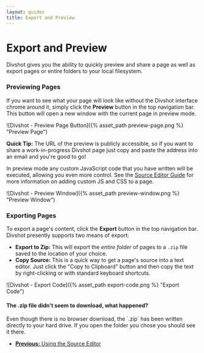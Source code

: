 ```yaml
---
layout: guides
title: Export and Preview
---
```


<h1 class='page-header'>Export and Preview</h1>

<p class='lead'>Divshot gives you the ability to quickly preview and share a page as well as export pages or entire folders to your local filesystem.</p>

### Previewing Pages

If you want to see what your page will look like without the Divshot interface chrome around it, simply click the **Preview** button in the top navigation bar. This button will open a new window with the current page in preview mode.

![Divshot - Preview Page Button]({% asset_path preview-page.png %} "Preview Page")

<div class='alert alert-success'><b>Quick Tip:</b> The URL of the preview is publicly accessible, so if you want to share a work-in-progress Divshot page just copy and paste the address into an email and you're good to go!</div>

In preview mode any custom JavaScript code that you have written will be executed, allowing you even more control. See the [Source Editor Guide](/guides/source.html) for more information on adding custom JS and CSS to a page.

![Divshot - Preview Window]({% asset_path preview-window.png %} "Preview Window")

### Exporting Pages

To export a page's content, click the **Export** button in the top navigation bar. Divshot presently supports two means of export:

* **Export to Zip:** This will export the *entire folder* of pages to a `.zip` file saved to the location of your choice.
* **Copy Source:** This is a quick way to get a page's source into a text editor. Just click the "Copy to Clipboard" button and then copy the text by right-clicking or with standard keyboard shortcuts.

![Divshot - Export Code]({% asset_path export-code.png %} "Export Code")

<div class='alert alert-info alert-question'>
  <h4>The .zip file didn't seem to download, what happened?</h4>
  <p>Even though there is no browser download, the `.zip` has been written directly to your hard drive. If you open the folder you chose you should see it there.</p>
</div>

<ul class="pager">
  <li><a href="/guides/source.html"><b>Previous:</b> Using the Source Editor</a</li>
</ul>